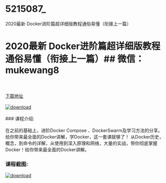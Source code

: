 # 5215087_
2020最新 Docker进阶篇超详细版教程通俗易懂（衔接上一篇）
# 2020最新 Docker进阶篇超详细版教程通俗易懂（衔接上一篇）## 微信：mukewang8
<br/></br>[下载地址](http://www.36tz.cn/article/5215087 "下载地址")
<br/></br>[![download](http://36tz.cn/muke_img/2020_08_2-78.png "下载地址")](http://www.36tz.cn/article/5215087 "下载地址")
<br/></br>### 课程介绍:<br/></br>在之前的基础上，进阶Docker Compose 、DockerSwarm及学习方法的分享。给你带来最全面的Docker讲解，学Docker，这一套课就够了！
从Docker历史，概念，到命令的详解，从使用到深入原理和网络，大量的实战，带你彻底掌握Docker！给你带来最全面的Docker讲解。

### 课程截图:
[![download](http://36tz.cn/muke_img/2020_08_1-82.png "下载地址")](http://www.36tz.cn/article/5215087 "下载地址")

